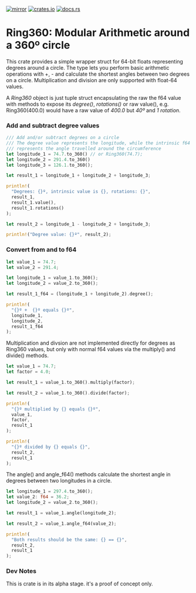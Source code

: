 [![mirror](https://img.shields.io/badge/mirror-github-blue)](https://github.com/neilg63/ring360)
[![crates.io](https://img.shields.io/crates/v/ring360.svg)](https://crates.io/crates/ring360)
[![docs.rs](https://docs.rs/ring360/badge.svg)](https://docs.rs/ring360)

# Ring360: Modular Arithmetic around a 360º circle

This crate provides a simple wrapper struct for 64-bit floats representing degrees around a circle. The type lets you perform basic arithmetic operations with +, - and calculate the shortest angles between two degrees on a circle. Multiplication and division are only supported with float-64 values.

A *Ring360* object is just tuple struct encapsulating the raw the f64 value with methods to expose its *degree()*, *rotations()* or raw value(), e.g. Ring360(400.0) would have a raw value of *400.0* but *40º* and *1 rotation*.

### Add and subtract degree values
```rust
/// Add and/or subtract degrees on a circle
/// The degree value represents the longitude, while the intrinsic f64 value 
/// represents the angle travelled around the circumference
let longitude_1 = 74.7.to_360() // or Ring360(74.7);
let longitude_2 = 291.4.to_360()
let longitude_3 = 126.1.to_360();

let result_1 = longitude_1 + longitude_2 + longitude_3;

println!(
  "Degrees: {}º, intrinsic value is {}, rotations: {}",
  result_1,
  result_1.value(),
  result_1.rotations()
);

let result_2 = longitude_1 - longitude_2 + longitude_3;

println!("Degree value: {}º", result_2);

```

### Convert from and to f64
```rust
let value_1 = 74.7;
let value_2 = 291.4;

let longitude_1 = value_1.to_360();
let longitude_2 = value_2.to_360();

let result_1_f64 = (longitude_1 + longitude_2).degree();

println!(
  "{}º +  {}º equals {}º",
  longitude_1,
  longitude_2,
  result_1_f64
);

```

Multiplication and divsion are not implemented directly for degrees as Ring360 values, but only with normal f64 values via the multiply() and divide() methods.
```rust
let value_1 = 74.7;
let factor = 4.0;

let result_1 = value_1.to_360().multiply(factor);

let result_2 = value_1.to_360().divide(factor);

println!(
  "{}º multiplied by {} equals {}º",
  value_1,
  factor,
  result_1
);

println!(
  "{}º divided by {} equals {}",
  result_2,
  result_1
);

```

The angle() and angle_f64() methods calculate the shortest angle in degrees between two longitudes in a circle.
```rust
let longitude_1 = 297.4.to_360();
let value_2: f64 = 36.2;
let longitude_2 = value_2.to_360();

let result_1 = value_1.angle(longitude_2);

let result_2 = value_1.angle_f64(value_2);

println!(
  "Both results should be the same: {} == {}",
  result_2,
  result_1
);

```

### Dev Notes
This is crate is in its alpha stage. it's a proof of concept only.